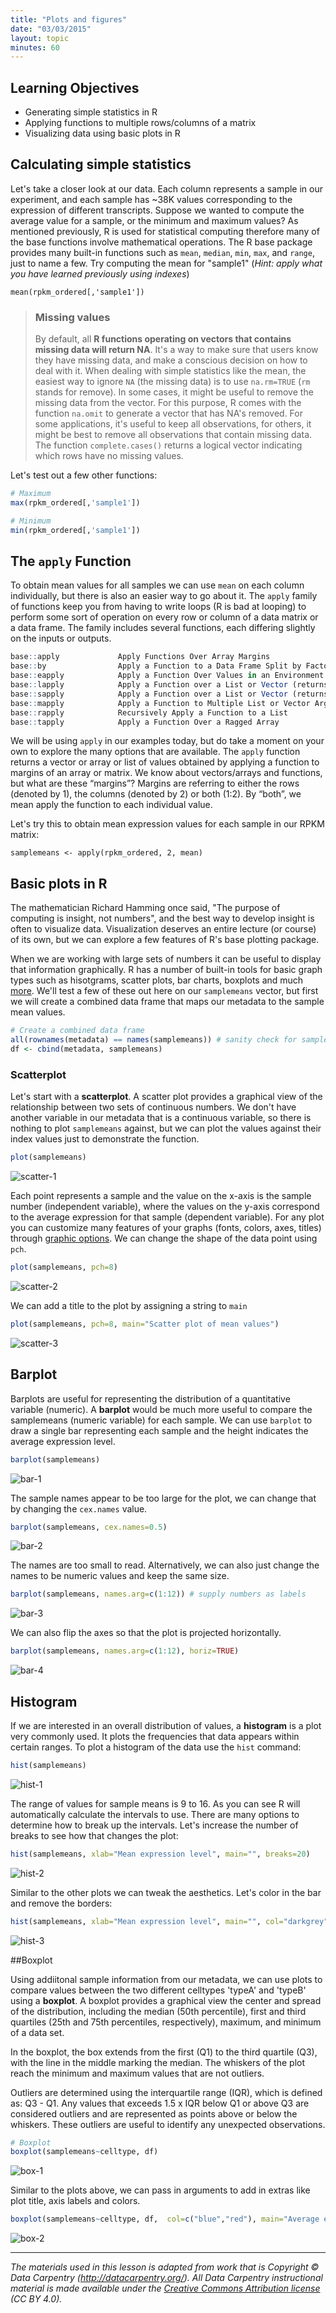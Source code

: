 ```yaml
---
title: "Plots and figures"
date: "03/03/2015"
layout: topic
minutes: 60 
---
```


## Learning Objectives 
* Generating simple statistics in R
* Applying functions to multiple rows/columns of a matrix
* Visualizing data using basic plots in R


## Calculating simple statistics

Let's take a closer look at our data. Each column represents a sample in our experiment, and each sample has ~38K values corresponding to the expression of different transcripts. Suppose we wanted to compute the average value for a sample, or the minimum and maximum values? As mentioned previously, R is used for statistical computing therefore many of the base functions involve mathematical operations. The R base package provides many built-in functions such as `mean`, `median`, `min`, `max`, and `range`, just to name a few. Try computing the mean for "sample1" (_Hint: apply what you have learned previously using indexes_)  

	mean(rpkm_ordered[,'sample1'])


> ### Missing values
> By default, all **R functions operating on vectors that contains missing data will return NA**. It's a way to make sure that users know they have missing data, and make a conscious decision on how to deal with it. When dealing with simple statistics like the mean, the easiest way to ignore `NA` (the missing data) is to use `na.rm=TRUE` (`rm` stands for remove). 
> In some cases, it might be useful to remove the missing data from the vector. For this purpose, R comes with the function `na.omit` to generate a vector that has NA's removed. For some applications, it's useful to keep all observations, for others, it might be best to remove all observations that contain missing data. The function
`complete.cases()` returns a logical vector indicating which rows have no missing values. 


Let's test out a few other functions:

```r
# Maximum
max(rpkm_ordered[,'sample1'])

# Minimum
min(rpkm_ordered[,'sample1'])
```


## The `apply` Function
To obtain mean values for all samples we can use `mean` on each column individually, but there is also an easier way to go about it. The `apply` family of functions keep you from having to write loops (R is bad at looping) to perform some sort of operation on every row or column of a data matrix or a data frame. The family includes several functions, each differing slightly on the inputs or outputs.


```r
base::apply             Apply Functions Over Array Margins
base::by                Apply a Function to a Data Frame Split by Factors
base::eapply            Apply a Function Over Values in an Environment
base::lapply            Apply a Function over a List or Vector (returns list)
base::sapply            Apply a Function over a List or Vector (returns vector)
base::mapply            Apply a Function to Multiple List or Vector Arguments
base::rapply            Recursively Apply a Function to a List
base::tapply            Apply a Function Over a Ragged Array
```

We will be using `apply` in our examples today, but do take a moment on your own to explore the many options that are available. The `apply` function returns a vector or array or list of values obtained by applying a function to margins of an array or matrix. We know about vectors/arrays and functions, but what are these “margins”? Margins are referring to either the rows (denoted by 1), the columns (denoted by 2) or both (1:2). By “both”, we mean  apply the function to each individual value. 

Let's try this to obtain mean expression values for each sample in our RPKM matrix:

	samplemeans <- apply(rpkm_ordered, 2, mean) 



## Basic plots in R

The mathematician Richard Hamming once said, "The purpose of computing is insight, not numbers", and the best way to develop insight is often to visualize data. Visualization deserves an entire lecture (or course) of its own, but we can explore a few features of R's base plotting package.

When we are working with large sets of numbers it can be useful to display that information graphically. R has a number of built-in tools for basic graph types such as hisotgrams, scatter plots, bar charts, boxplots and much [more](http://www.statmethods.net/graphs/). We'll test a few of these out here on our `samplemeans` vector, but first we will create a combined data frame that maps our metadata to the sample mean values.


```r
# Create a combined data frame
all(rownames(metadata) == names(samplemeans)) # sanity check for sample order
df <- cbind(metadata, samplemeans) 
```


### Scatterplot
Let's start with a **scatterplot**. A scatter plot provides a graphical view of the relationship between two sets of continuous numbers. We don't have another variable in our metadata that is a continuous variable, so there is nothing to plot `samplemeans` against, but we can plot the values against their index values just to demonstrate the function.


```r
plot(samplemeans)
```

 ![scatter-1](../figure/scatter-plot1-1.png) 

Each point represents a sample and the value on the x-axis is the sample number (independent variable), where the values on the y-axis correspond to the average expression for that sample (dependent variable). For any plot you can customize many features of your graphs (fonts, colors, axes, titles) through [graphic options](http://www.statmethods.net/advgraphs/parameters.html).
We can change the shape of the data point using `pch`.


```r
plot(samplemeans, pch=8)
```

 ![scatter-2](../figure/unnamed-chunk-8-1.png)

We can add a title to the plot by assigning a string to `main`


```r
plot(samplemeans, pch=8, main="Scatter plot of mean values")
```

 ![scatter-3](../figure/unnamed-chunk-9-1.png) 

## Barplot
Barplots are useful for representing the distribution of a quantitative variable (numeric). A **barplot**  would be much more useful to compare the samplemeans (numeric variable) for each sample. We can use `barplot` to draw a single bar representing each sample and the height indicates the average expression level. 


```r
barplot(samplemeans)
```

 ![bar-1](../figure/unnamed-chunk-10-1.png) 

The sample names appear to be too large for the plot, we can change that by changing the `cex.names` value. 


```r
barplot(samplemeans, cex.names=0.5)
```

 ![bar-2](../figure/unnamed-chunk-11-1.png) 

The names are too small to read. Alternatively, we can also just change the names to be numeric values and keep the same size.


```r
barplot(samplemeans, names.arg=c(1:12)) # supply numbers as labels
```

 ![bar-3](../figure/unnamed-chunk-12-1.png) 

We can also flip the axes so that the plot is projected horizontally.


```r
barplot(samplemeans, names.arg=c(1:12), horiz=TRUE) 
```

 ![bar-4](../figure/unnamed-chunk-13-1.png) 

## Histogram
If we are interested in an overall distribution of values, a **histogram** is a plot very commonly used. It plots the frequencies that data appears within certain ranges. To plot a histogram of the data use the `hist` command:


```r
hist(samplemeans)
```

 ![hist-1](../figure/unnamed-chunk-14-1.png) 

The range of values for sample means is 9 to 16. As you can see R will automatically calculate the intervals to use. There are many options to determine how to break up the intervals. Let's increase the number of breaks to see how that changes the plot:


```r
hist(samplemeans, xlab="Mean expression level", main="", breaks=20) 
```

 ![hist-2](../figure/hist-1.png) 

Similar to the other plots we can tweak the aesthetics. Let's color in the bar and remove the borders:


```r
hist(samplemeans, xlab="Mean expression level", main="", col="darkgrey", border=FALSE) 
```

 ![hist-3](../figure/unnamed-chunk-15-1.png) 

##Boxplot

Using addiitonal sample information from our metadata, we can use plots to compare values between the two different celltypes 'typeA' and 'typeB' using a **boxplot**. A boxplot provides a graphical view the center and spread of the distribution, including the median (50th percentile), first and third quartiles (25th and 75th percentiles, respectively), maximum, and minimum of a data set. 

In the boxplot, the box extends from the first (Q1) to the third quartile (Q3), with the line in the middle marking the median. The whiskers of the plot reach the minimum and maximum values that are not outliers. 

Outliers are determined using the interquartile range (IQR), which is defined as: Q3 - Q1. Any values that exceeds 1.5 x IQR below Q1 or above Q3 are considered outliers and are represented as points above or below the whiskers. These outliers are useful to identify any unexpected observations.


```r
# Boxplot
boxplot(samplemeans~celltype, df)
```

 ![box-1](../figure/boxplot-1.png) 

Similar to the plots above, we can pass in arguments to add in extras like plot title, axis labels and colors.


```r
boxplot(samplemeans~celltype, df,  col=c("blue","red"), main="Average expression differences between celltypes", ylab="Expression")
```

 ![box-2](../figure/unnamed-chunk-16-1.png) 





---
*The materials used in this lesson is adapted from work that is Copyright © Data Carpentry (http://datacarpentry.org/). 
All Data Carpentry instructional material is made available under the [Creative Commons Attribution license](https://creativecommons.org/licenses/by/4.0/) (CC BY 4.0).*

